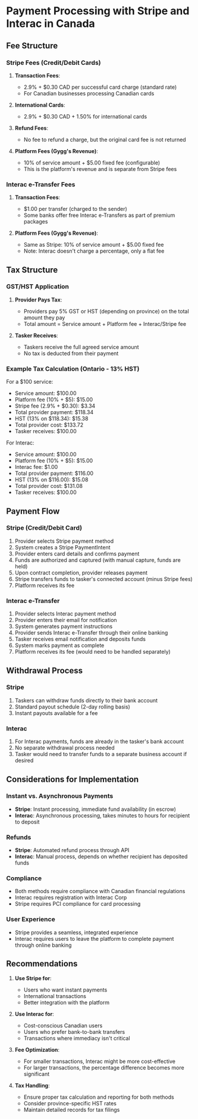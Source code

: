 # Payment Processing with Stripe and Interac in Canada

## Fee Structure

### Stripe Fees (Credit/Debit Cards)
1. **Transaction Fees**:
   - 2.9% + $0.30 CAD per successful card charge (standard rate)
   - For Canadian businesses processing Canadian cards

2. **International Cards**:
   - 2.9% + $0.30 CAD + 1.50% for international cards

3. **Refund Fees**:
   - No fee to refund a charge, but the original card fee is not returned

4. **Platform Fees (Gygg's Revenue)**:
   - 10% of service amount + $5.00 fixed fee (configurable)
   - This is the platform's revenue and is separate from Stripe fees

### Interac e-Transfer Fees
1. **Transaction Fees**:
   - $1.00 per transfer (charged to the sender)
   - Some banks offer free Interac e-Transfers as part of premium packages

2. **Platform Fees (Gygg's Revenue)**:
   - Same as Stripe: 10% of service amount + $5.00 fixed fee
   - Note: Interac doesn't charge a percentage, only a flat fee

## Tax Structure

### GST/HST Application
1. **Provider Pays Tax**:
   - Providers pay 5% GST or HST (depending on province) on the total amount they pay
   - Total amount = Service amount + Platform fee + Interac/Stripe fee

2. **Tasker Receives**:
   - Taskers receive the full agreed service amount
   - No tax is deducted from their payment

### Example Tax Calculation (Ontario - 13% HST)
For a $100 service:
- Service amount: $100.00
- Platform fee (10% + $5): $15.00
- Stripe fee (2.9% + $0.30): $3.34
- Total provider payment: $118.34
- HST (13% on $118.34): $15.38
- Total provider cost: $133.72
- Tasker receives: $100.00

For Interac:
- Service amount: $100.00
- Platform fee (10% + $5): $15.00
- Interac fee: $1.00
- Total provider payment: $116.00
- HST (13% on $116.00): $15.08
- Total provider cost: $131.08
- Tasker receives: $100.00

## Payment Flow

### Stripe (Credit/Debit Card)
1. Provider selects Stripe payment method
2. System creates a Stripe PaymentIntent
3. Provider enters card details and confirms payment
4. Funds are authorized and captured (with manual capture, funds are held)
5. Upon contract completion, provider releases payment
6. Stripe transfers funds to tasker's connected account (minus Stripe fees)
7. Platform receives its fee

### Interac e-Transfer
1. Provider selects Interac payment method
2. Provider enters their email for notification
3. System generates payment instructions
4. Provider sends Interac e-Transfer through their online banking
5. Tasker receives email notification and deposits funds
6. System marks payment as complete
7. Platform receives its fee (would need to be handled separately)

## Withdrawal Process

### Stripe
1. Taskers can withdraw funds directly to their bank account
2. Standard payout schedule (2-day rolling basis)
3. Instant payouts available for a fee

### Interac
1. For Interac payments, funds are already in the tasker's bank account
2. No separate withdrawal process needed
3. Tasker would need to transfer funds to a separate business account if desired

## Considerations for Implementation

### Instant vs. Asynchronous Payments
- **Stripe**: Instant processing, immediate fund availability (in escrow)
- **Interac**: Asynchronous processing, takes minutes to hours for recipient to deposit

### Refunds
- **Stripe**: Automated refund process through API
- **Interac**: Manual process, depends on whether recipient has deposited funds

### Compliance
- Both methods require compliance with Canadian financial regulations
- Interac requires registration with Interac Corp
- Stripe requires PCI compliance for card processing

### User Experience
- Stripe provides a seamless, integrated experience
- Interac requires users to leave the platform to complete payment through online banking

## Recommendations

1. **Use Stripe for**:
   - Users who want instant payments
   - International transactions
   - Better integration with the platform

2. **Use Interac for**:
   - Cost-conscious Canadian users
   - Users who prefer bank-to-bank transfers
   - Transactions where immediacy isn't critical

3. **Fee Optimization**:
   - For smaller transactions, Interac might be more cost-effective
   - For larger transactions, the percentage difference becomes more significant

4. **Tax Handling**:
   - Ensure proper tax calculation and reporting for both methods
   - Consider province-specific HST rates
   - Maintain detailed records for tax filings